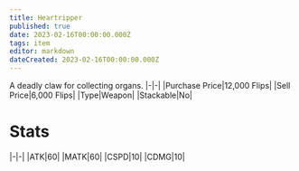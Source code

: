 ```yaml
---
title: Heartripper
published: true
date: 2023-02-16T00:00:00.000Z
tags: item
editor: markdown
dateCreated: 2023-02-16T00:00:00.000Z
---
```


A deadly claw for collecting organs.
|-|-|
|Purchase Price|12,000 Flips|
|Sell Price|6,000 Flips|
|Type|Weapon|
|Stackable|No|

# Stats
|-|-|
|ATK|60|
|MATK|60|
|CSPD|10|
|CDMG|10|
